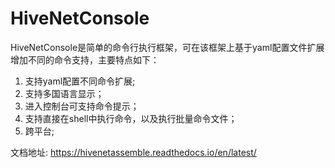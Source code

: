 # HiveNetConsole

HiveNetConsole是简单的命令行执行框架，可在该框架上基于yaml配置文件扩展增加不同的命令支持，主要特点如下：

1. 支持yaml配置不同命令扩展;
2. 支持多国语言显示；
3. 进入控制台可支持命令提示；
4. 支持直接在shell中执行命令，以及执行批量命令文件；
5. 跨平台;


文档地址: https://hivenetassemble.readthedocs.io/en/latest/
